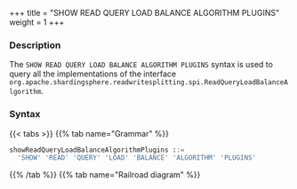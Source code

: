 +++
title = "SHOW READ QUERY LOAD BALANCE ALGORITHM PLUGINS"
weight = 1
+++

### Description

The `SHOW READ QUERY LOAD BALANCE ALGORITHM PLUGINS` syntax is used to query all the implementations of the interface `org.apache.shardingsphere.readwritesplitting.spi.ReadQueryLoadBalanceAlgorithm`.

### Syntax

{{< tabs >}}
{{% tab name="Grammar" %}}
```sql
showReadQueryLoadBalanceAlgorithmPlugins ::=
  'SHOW' 'READ' 'QUERY' 'LOAD' 'BALANCE' 'ALGORITHM' 'PLUGINS'
```
{{% /tab %}}
{{% tab name="Railroad diagram" %}}
<iframe frameborder="0" name="diagram" id="diagram" width="100%" height="100%"></iframe>
{{% /tab %}}
{{< /tabs >}}

### Return Value Description

| Columns      | Description  |
|--------------|--------------|
| type         | type         |
| type_aliases | type aliases |
| description  | description  |

### Example

- Query all the implementations for `org.apache.shardingsphere.readwritesplitting.spi.ReadQueryLoadBalanceAlgorithm` interface

```sql
SHOW READ QUERY LOAD BALANCE ALGORITHM PLUGINS
```

```sql
SHOW READ QUERY LOAD BALANCE ALGORITHM PLUGINS;
+-------------+--------------+-------------+
| type        | type_aliases | description |
+-------------+--------------+-------------+
| ROUND_ROBIN |              |             |
| RANDOM      |              |             |
| WEIGHT      |              |             |
+-------------+--------------+-------------+
3 rows in set (0.03 sec)
```

### Reserved word

`SHOW`, `READ`, `QUERY`, `LOAD`, `BALANCE`, `ALGORITHM`, `PLUGINS`

### Related links

- [Reserved word](/en/user-manual/shardingsphere-proxy/distsql/syntax/reserved-word/)

